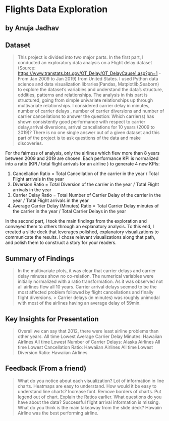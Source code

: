 # Flights Data Exploration
## by Anuja Jadhav


## Dataset 

> This project is divided into two major parts. In the first part, I conducted an exploratory data analysis on a Flight delay dataset (Source: https://www.transtats.bts.gov/OT_Delay/OT_DelayCause1.asp?pn=1 - From Jan 2009 to Jan 2019) from United States. I used Python data science and data visualization libraries(Pandas, Matplotlib,Seaborn) to explore the dataset’s variables and understand the data’s structure, oddities, patterns and relationships. The analysis in this part is structured, going from simple univariate relationships up through multivariate relationships. I considered carrier delay in minutes, number of carrier delays , number of carrier diversions and number of carrier cancellations to answer the question: Which carrier(s) has shown consistently good performance with respect to carrier delay,arrival diversions, arrival cancellations for 10 years (2009 to 2019)?
There is no one single answer out of a given dataset and this part of the project is to ask questions of the data and make discoveries. 

For the fairness of analysis, only the airlines which flew more than 8 years between 2009 and 2019 are chosen. Each performance KPI is normalized into a ratio (KPI / total flight arrivals for an airline ) to generate 4 new KPIs:

1. Cancellation Ratio = Total Cancellation of the carrier in the year / Total Flight arrivals in the year
2. Diversion Ratio = Total Diversion of the carrier in the year / Total Flight arrivals in the year
3. Carrier Delay Ratio = Total Number of Carrier Delay of the carrier in the year / Total Flight arrivals in the year
4. Average Carrier Delay (Minutes) Ratio = Total Carrier Delay minutes of the carrier in the year / Total Carrier Delays in the year

In the second part, I took the main findings from the exploration and conveyed them to others through an explanatory analysis. To this end, I created a slide deck that leverages polished, explanatory visualizations to communicate the results. I chose relevant visualizations along that path, and polish them to construct a story for your readers. 

## Summary of Findings

> In the multivariate plots, it was clear that carrier delays and carrier delay minutes show no co-relation.
> The numerical variables were initially normalized with a ratio transformation. As it was observed not all airlines flew all 10 years. 
> Carrier arrival delays seemed to be the most affected problem followed by flight cancellations and finally flight diversions. > Carrier delays (in minutes) was roughly unimodal with most of the airlines having an average delay of 59min.


## Key Insights for Presentation

>Overall we can say that 2012, there were least airline problems than other years.
>All time Lowest Average Carrier Delay Minutes: Hawaiian Airlines
>All time Lowest Number of Carrier Delays: Alaska Airlines
>All time Lowest Cancellation Ratio: Hawaiian Airlines
>All time Lowest Diversion Ratio: Hawaiian Airlines

## Feedback (From a friend) 
> What do you notice about each visualization?
Lot of information in line charts. Heatmaps are easy to understand. 
> How would it be easy to understand line charts?
Increase font. Remove borders of charts. Put legend out of chart. Explain the Ratios earlier. 
> What questions do you have about the data?
Successful flight arrival information is missing. 
> What do you think is the main takeaway from the slide deck?
Hawaiin Airline was the best performing airline.


